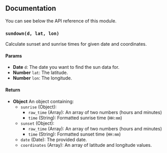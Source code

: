 ## Documentation

You can see below the API reference of this module.

### `sundown(d, lat, lon)`
Calculate sunset and sunrise times for given date and coordinates.

#### Params

- **Date** `d`: The date you want to find the sun data for.
- **Number** `lat`: The latitude.
- **Number** `lon`: The longitude.

#### Return
- **Object** An object containing:
   - `sunrise` (Object):
     - `raw_time` (Array): An array of two numbers (hours and minutes)
     - `time` (String): Formatted sunrise time (`HH:mm`)
   - `sunset` (Object):
     - `raw_time` (Array): An array of two numbers (hours and minutes)
     - `time` (String): Formatted sunset time (`HH:mm`)
   - `date` (Date): The provided date.
   - `coordinates` (Array): An array of latitude and longitude values.


